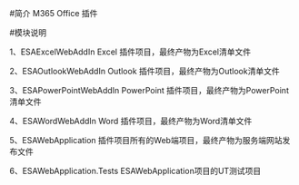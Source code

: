 #简介
M365 Office 插件

#模块说明

1、ESAExcelWebAddIn
Excel 插件项目，最终产物为Excel清单文件

2、ESAOutlookWebAddIn
Outlook 插件项目，最终产物为Outlook清单文件

3、ESAPowerPointWebAddIn
PowerPoint 插件项目，最终产物为PowerPoint清单文件

4、ESAWordWebAddIn
Word 插件项目，最终产物为Word清单文件

5、ESAWebApplication
插件项目所有的Web端项目，最终产物为服务端网站发布文件

6、ESAWebApplication.Tests
ESAWebApplication项目的UT测试项目
